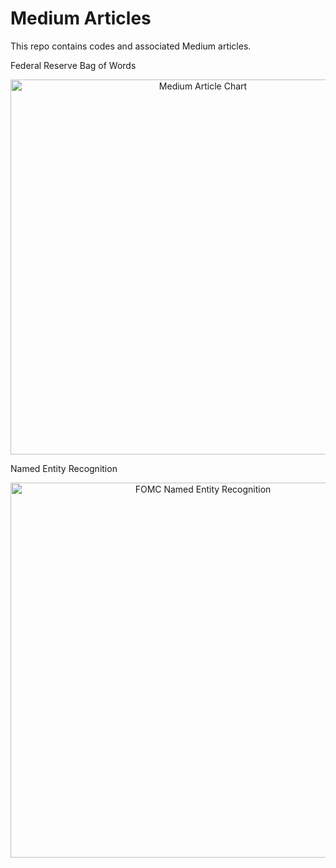 # Medium Articles

This repo contains codes and associated Medium articles.

Federal Reserve Bag of Words
<div>
    <a href="https://plotly.com/~DavidWoroniuk/319/" target="_blank" title="Medium Article Chart" style="display: block; text-align: center;"><img src="https://plotly.com/~DavidWoroniuk/319.png" alt="Medium Article Chart" style="max-width: 100%;width: 600px;"  width="600" onerror="this.onerror=null;this.src='https://plotly.com/404.png';" /></a>
</div>

Named Entity Recognition

<div>
    <a href="https://plotly.com/~DavidWoroniuk/322/" target="_blank" title="FOMC Named Entity Recognition" style="display: block; text-align: center;"><img src="https://plotly.com/~DavidWoroniuk/322.png" alt="FOMC Named Entity Recognition" style="max-width: 100%;width: 600px;"  width="600" onerror="this.onerror=null;this.src='https://plotly.com/404.png';" /></a>
</div>


